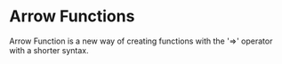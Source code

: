 # Arrow Functions

Arrow Function is a new way of creating functions with the '=>' operator with a shorter syntax.